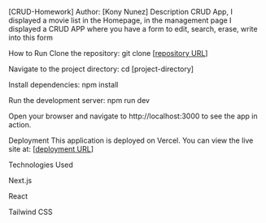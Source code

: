 [CRUD-Homework]
Author: [Kony Nunez]
Description
CRUD App, I displayed a movie list in the Homepage, in the management page I displayed a CRUD APP where you have a form to edit, search, erase, write into this form

How to Run
Clone the repository: git clone [[repository URL](https://github.com/konynunez/crud-homework.git)]

Navigate to the project directory: cd [project-directory]

Install dependencies: npm install

Run the development server: npm run dev

Open your browser and navigate to http://localhost:3000 to see the app in action.

Deployment
This application is deployed on Vercel. You can view the live site at: [[deployment URL](https://crud-homework.vercel.app/)]

Technologies Used

Next.js

React

Tailwind CSS